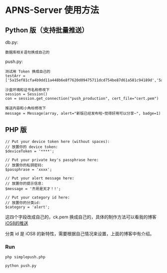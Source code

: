 # APNS-Server 使用方法

## Python 版（支持批量推送）

db.py:

`数据库相关语句换成自己的`

push.py:
```
测试用 Token 换成自己的
testArr = ['5a15ef81cfa4b9dd11a448b6e8f7620d09475711dcd754be87d61a581c94189d','5a15ef81cfa4b9dd11a448b6e8f7620d09475711dcd754be87d61a581c94189d']

沙盒环境和证书名称修改下
session = Session()
con = session.get_connection("push_production", cert_file="cert.pem")

推送内容和小角标修改下
message = Message(array, alert="新版已经发布啦~觉得好用可以分享~", badge=1)
```

## PHP 版

```
// Put your device token here (without spaces):
// 放置你的 device token:
$deviceToken = '****';

// Put your private key's passphrase here:
// 放置你的私钥密码:
$passphrase = 'xxxx';

// Put your alert message here:
// 放置你的提示信息:
$message = '杰哥是天才！!';

// Put your category id here:
// 放置你的分类id:
$category = 'alert';
```

这四个字段改成自己的，ck.pem 换成自己的，具体的制作方法可以看我的博客 [iOS8的推送](https://pupboss.com/ios8-apns/)

分类 id 是 iOS8 的新特性，需要根据自己情况来设置，上面的博客中有介绍。

### Run

`php simplepush.php`

`python push.py`
